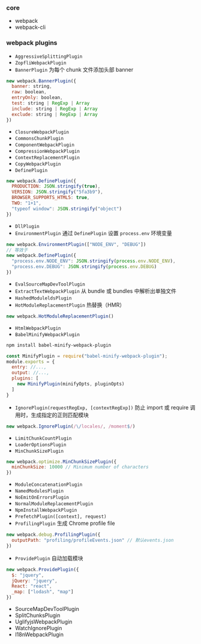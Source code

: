 ### core

- webpack
- webpack-cli

### webpack plugins

- `AggressiveSplittingPlugin`
- `ZopfliWebpackPlugin`
- `BannerPlugin` 为每个 chunk 文件添加头部 banner

```js
new webpack.BannerPlugin({
  banner: string,
  raw: boolean,
  entryOnly: boolean,
  test: string | RegExp | Array
  include: string | RegExp | Array
  exclude: string | RegExp | Array
})
```

- `ClosureWebpackPlugin`
- `CommonsChunkPlugin`
- `ComponentWebpackPlugin`
- `CompressionWebpackPlugin`
- `ContextReplacementPlugin`
- `CopyWebpackPlugin`
- `DefinePlugin`

```js
new webpack.DefinePlugin({
  PRODUCTION: JSON.stringify(true),
  VERSION: JSON.stringify("5fa3b9"),
  BROWSER_SUPPORTS_HTML5: true,
  TWO: "1+1",
  "typeof window": JSON.stringify("object")
})
```

- `DllPlugin`
- `EnvironmentPlugin` 通过 `DefinePlugin` 设置 `process.env` 环境变量

```js
new webpack.EnvironmentPlugin(["NODE_ENV", "DEBUG"])
// 等效于
new webpack.DefinePlugin({
  "process.env.NODE_ENV": JSON.stringify(process.env.NODE_ENV),
  "process.env.DEBUG": JSON.stringify(process.env.DEBUG)
})
```

- `EvalSourceMapDevToolPlugin`
- `ExtractTextWebpackPlugin` 从 bundle 或 bundles 中解析出单独文件
- `HashedModuleldsPlugin`
- `HotModuleReplacementPlugin` 热替换（HMR）

```js
new webpack.HotModuleReplacementPlugin()
```

- `HtmlWebpackPlugin`
- `BabelMinifyWebpackPlugin`

```bash
npm install babel-minify-webpack-plugin
```

```js
const MinifyPlugin = require("babel-minify-webpack-plugin");
module.exports = {
  entry: //...,
  output: //...,
  plugins: [
    new MinifyPlugin(minifyOpts, pluginOpts)
  ]
}
```

- `IgnorePlugin(requestRegExp, [contextRegExp])` 防止 import 或 require 调用时，生成指定的正则匹配模块

```js
new webpack.IgnorePlugin(/\/locales/, /moment$/)
```

- `LimitChunkCountPlugin`
- `LoaderOptionsPlugin`
- `MinChunkSizePlugin`

```js
new webpack.optimize.MinChunkSizePlugin({
  minChunkSize: 10000 // Minimum number of characters
})
```

- `ModuleConcatenationPlugin`
- `NamedModulesPlugin`
- `NoEmitOnErrorsPlugin`
- `NormalModuleReplacementPlugin`
- `NpmInstallWebpackPlugin`
- `PrefetchPlugin([context], request)`
- `ProfilingPlugin` 生成 Chrome profile file

```js
new webpack.debug.ProfilingPlugin({
  outputPath: "profiling/profileEvents.json" // 默认events.json
})
```

- `ProvidePlugin` 自动加载模块

```js
new webpack.ProvidePlugin({
  $: "jquery",
  jQuery: "jquery",
  React: "react",
  _map: ["lodash", "map"]
})
```

- SourceMapDevToolPlugin
- SplitChunksPlugin
- UglifyjsWebpackPlugin
- WatchIgnorePlugin
- I18nWebpackPlugin
